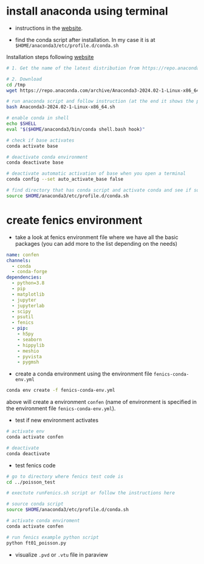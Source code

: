# install anaconda using terminal

- instructions in the [website](https://www.digitalocean.com/community/tutorials/how-to-install-anaconda-on-ubuntu-18-04-quickstart).

- find the conda script after installation. In my case it is at `$HOME/anaconda3/etc/profile.d/conda.sh`

Installation steps following [website](https://www.digitalocean.com/community/tutorials/how-to-install-anaconda-on-ubuntu-18-04-quickstart)

```sh
# 1. Get the name of the latest distribution from https://repo.anaconda.com/archive/

# 2. Download 
cd /tmp
wget https://repo.anaconda.com/archive/Anaconda3-2024.02-1-Linux-x86_64.sh

# run anaconda script and follow instruction (at the end it shows the path where conda is installed, usually it will be ${HOME}/anaconda3)
bash Anaconda3-2024.02-1-Linux-x86_64.sh

# enable conda in shell
echo $SHELL
eval "$($HOME/anaconda3/bin/conda shell.bash hook)"

# check if base activates
conda activate base

# deactivate conda environment
conda deactivate base

# deactivate automatic activation of base when you open a terminal
conda config --set auto_activate_base false

# find directory that has conda script and activate conda and see if source works
source $HOME/anaconda3/etc/profile.d/conda.sh
```

# create fenics environment

- take a look at fenics environment file where we have all the basic packages (you can add more to the list depending on the needs)
```yml
name: confen
channels:
  - conda
  - conda-forge
dependencies:
  - python=3.8
  - pip
  - matplotlib
  - jupyter
  - jupyterlab
  - scipy
  - psutil
  - fenics
  - pip:
    - h5py
    - seaborn
    - hippylib
    - meshio
    - pyvista
    - pygmsh
```

- create a conda environment using the environment file `fenics-conda-env.yml`
```sh
conda env create -f fenics-conda-env.yml 
```
above will create a environment `confen` (name of environment is specified in the environment file `fenics-conda-env.yml`).

- test if new environment activates
```sh
# activate env
conda activate confen

# deactivate
conda deactivate
```

- test fenics code
```sh
# go to directory where fenics test code is
cd ../poisson_test

# exectute runFenics.sh script or follow the instructions here

# source conda script
source $HOME/anaconda3/etc/profile.d/conda.sh

# activate conda enviroment
conda activate confen

# run fenics example python script
python ft01_poisson.py
```

- visualize `.pvd` or `.vtu` file in paraview
